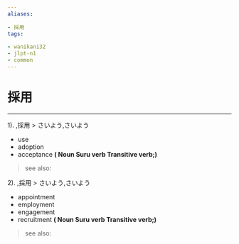 ```yaml
---
aliases:
    
- 採用
tags:
    
- wanikani32
- jlpt-n1
- common
---
```


# 採用
---
1).
,採用 > さいよう,さいよう

- use
- adoption
- acceptance
**( Noun Suru verb Transitive verb;)**
> see also: 
            
2).
,採用 > さいよう,さいよう

- appointment
- employment
- engagement
- recruitment
**( Noun Suru verb Transitive verb;)**
> see also: 
            